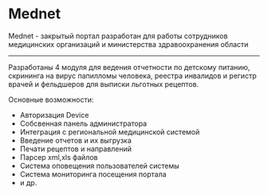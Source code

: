 # Mednet

Mednet - закрытый портал разработан для работы сотрудников медицинских организаций и министерства здравоохранения области
***
Разработаны 4 модуля для ведения отчетности по детскому питанию, скрининга на вирус папилломы человека, реестра инвалидов и регистр врачей и фельдшеров для выписки льготных рецептов.
 
Основные возможности:
+ Авторизация Device
+ Собсвенная панель администратора
+ Интеграция с региональной медицинской системой
+ Введение отчетов и их выгрузка
+ Печати рецептов и направлений
+ Парсер xml,xls файлов
+ Система оповещения пользователей системы
+ Система мониторинга посещения портала
+ и др.
